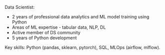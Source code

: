 Data Scientist:
* 2 years of professional data analytics and ML model training using Python
* Areas of ML expertise - tabular data, NLP, DL
* Active member of DS community
* 5 years of Python development

Key skills: Python (pandas, sklearn, pytorch), SQL, MLOps (airflow, mlflow).
